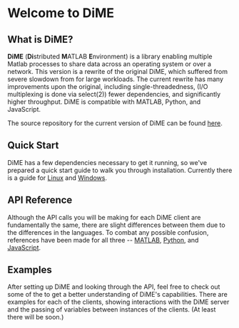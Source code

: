 # Welcome to DiME

## What is DiME?

**DiME** (**Di**stributed **M**ATLAB **E**nvironment) is a library enabling multiple Matlab processes to share data across an operating system or over a network. This version is a rewrite of the original DiME, which suffered from severe slowdown from for large workloads. The current rewrite has many improvements upon the original, including single-threadedness, (I/O multiplexing is done via select(2)) fewer dependencies, and significantly higher throughput. DiME is compatible with MATLAB, Python, and JavaScript.

The source repository for the current version of DiME can be found [here](https://github.com/CURENT/dime).

## Quick Start
DiME has a few dependencies necessary to get it running, so we've prepared a quick start guide to walk you through installation. Currently there is a guide for [Linux](./quick_start/linux) and [Windows](./quick_start/windows). 


## API Reference
Although the API calls you will be making for each DiME client are fundamentally the same, there are slight differences between them due to the differences in the languages. To combat any possible confusion, references have been made for all three -- [MATLAB](./api/matlab), [Python](./api/python), and [JavaScript](./api/javascript).

## Examples
After setting up DiME and looking through the API, feel free to check out some of the to get a better understanding of DiME's capabilities. There are examples for each of the clients, showing interactions with the DiME server and the passing of variables between instances of the clients. (At least there will be soon.)  

